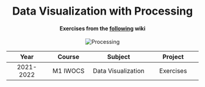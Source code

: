 <p align="center">
    <h1 align="center">Data Visualization with Processing</h1>
    <h4 align="center">Exercises from the <a href="https://www-apps.univ-lehavre.fr/forge/profs-iWOCS/m1_iwocs_dataviz/-/wikis/home">following</a> wiki</h4>
</p>

<p align="center">
  <img alt="Processing" src="https://img.shields.io/badge/-Processing-0465F7?style=flat&logo=processing&logoColor=white" />
</p>

<table>
    <thead>
        <tr>
            <th width="250px">Year</th>
            <th width="250px">Course</th>
            <th width="300px">Subject</th>
            <th width="300px">Project</th>
        </tr>
    </thead>
    <tbody>
        <tr>
        <td align="center">2021-2022</td>
        <td align="center">M1 IWOCS</td>
        <td align="center">Data Visualization</td>
        <td align="center">Exercises</td>
        </tr>
    </tbody>
</table>

